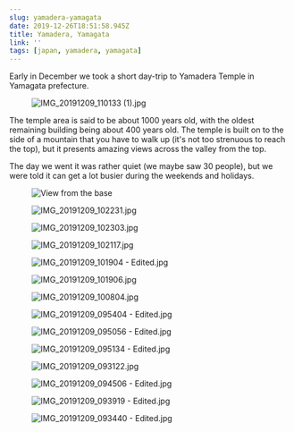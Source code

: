 ```yaml
---
slug: yamadera-yamagata
date: 2019-12-26T18:51:58.945Z
title: Yamadera, Yamagata
link: ''
tags: [japan, yamadera, yamagata]
---
```


Early in December we took a short day-trip to Yamadera Temple in Yamagata prefecture.&nbsp;

<figure><img src="/images/2019-12-26-yamadera-yamagata-0.jpeg" alt="IMG_20191209_110133 (1).jpg"></figure>

The temple area is said to be about 1000 years old, with the oldest remaining building being about 400 years old. The temple is built on to the side of a mountain that you have to walk up (it's not too strenuous to reach the top), but it presents amazing views across the valley from the top.

The day we went it was rather quiet (we maybe saw 30 people), but we were told it can get a lot busier during the weekends and holidays.

<figure><img src="/images/2019-12-26-yamadera-yamagata-1.jpeg" alt="View from the base"></figure>

<figure><img src="/images/2019-12-26-yamadera-yamagata-2.jpeg" alt="IMG_20191209_102231.jpg"></figure>

<figure><img src="/images/2019-12-26-yamadera-yamagata-3.jpeg" alt="IMG_20191209_102303.jpg"></figure>

<figure><img src="/images/2019-12-26-yamadera-yamagata-4.jpeg" alt="IMG_20191209_102117.jpg"></figure>

<figure><img src="/images/2019-12-26-yamadera-yamagata-5.jpeg" alt="IMG_20191209_101904 - Edited.jpg"></figure>

<figure><img src="/images/2019-12-26-yamadera-yamagata-6.jpeg" alt="IMG_20191209_101906.jpg"></figure>

<figure><img src="/images/2019-12-26-yamadera-yamagata-7.jpeg" alt="IMG_20191209_100804.jpg"></figure>

<figure><img src="/images/2019-12-26-yamadera-yamagata-8.jpeg" alt="IMG_20191209_095404 - Edited.jpg"></figure>

<figure><img src="/images/2019-12-26-yamadera-yamagata-9.jpeg" alt="IMG_20191209_095056 - Edited.jpg"></figure>

<figure><img src="/images/2019-12-26-yamadera-yamagata-10.jpeg" alt="IMG_20191209_095134 - Edited.jpg"></figure>

<figure><img src="/images/2019-12-26-yamadera-yamagata-11.jpeg" alt="IMG_20191209_093122.jpg"></figure>

<figure><img src="/images/2019-12-26-yamadera-yamagata-12.jpeg" alt="IMG_20191209_094506 - Edited.jpg"></figure>

<figure><img src="/images/2019-12-26-yamadera-yamagata-13.jpeg" alt="IMG_20191209_093919 - Edited.jpg"></figure>

<figure><img src="/images/2019-12-26-yamadera-yamagata-14.jpeg" alt="IMG_20191209_093440 - Edited.jpg"></figure>

